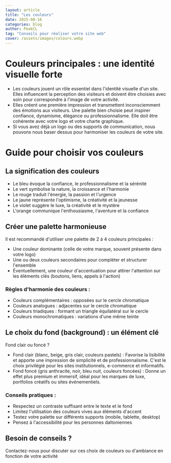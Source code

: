 ```yaml
---
layout: article
title: "Les couleurs"
date: 2025-08-16
categories: blog
author: PeakCL
tag: "Conseils pour réaliser votre site web"
cover: /assets/images/colours.webp
---
```


# Couleurs principales : une identité visuelle forte

- Les couleurs jouent un rôle essentiel dans l'identité visuelle d'un site. Elles influencent la perception des visiteurs et doivent être choisies avec soin pour correspondre à l'image de votre activité.
- Elles créent une première impression et transmettent inconsciemment des émotions aux visiteurs. Une palette bien choisie peut inspirer confiance, dynamisme, élégance ou professionnalisme. Elle doit être cohérente avec votre logo et votre charte graphique.
- Si vous avez déjà un logo ou des supports de communication, nous pouvons nous baser dessus pour harmoniser les couleurs de votre site.

# Guide pour choisir vos couleurs

## La signification des couleurs
- Le bleu évoque la confiance, le professionnalisme et la sérénité
- Le vert symbolise la nature, la croissance et l'harmonie
- Le rouge traduit l'énergie, la passion et l'urgence
- Le jaune représente l'optimisme, la créativité et la jeunesse
- Le violet suggère le luxe, la créativité et le mystère
- L'orange communique l'enthousiasme, l'aventure et la confiance

## Créer une palette harmonieuse
Il est recommandé d'utiliser une palette de 2 à 4 couleurs principales :
- Une couleur dominante (celle de votre marque, souvent présente dans votre logo)
- Une ou deux couleurs secondaires pour compléter et structurer l'ensemble
- Éventuellement, une couleur d'accentuation pour attirer l'attention sur les éléments clés (boutons, liens, appels à l'action)

### Règles d'harmonie des couleurs :
- Couleurs complémentaires : opposées sur le cercle chromatique
- Couleurs analogues : adjacentes sur le cercle chromatique
- Couleurs triadiques : formant un triangle équilatéral sur le cercle
- Couleurs monochromatiques : variations d'une même teinte

## Le choix du fond (background) : un élément clé

Fond clair ou foncé ?
- Fond clair (blanc, beige, gris clair, couleurs pastels) : Favorise la lisibilité et apporte une impression de simplicité et de professionnalisme. C'est le choix privilégié pour les sites institutionnels, e-commerce et informatifs.
- Fond foncé (gris anthracite, noir, bleu nuit, couleurs foncées) : Donne un effet plus premium et immersif, idéal pour les marques de luxe, portfolios créatifs ou sites événementiels.

### Conseils pratiques :
- Respectez un contraste suffisant entre le texte et le fond
- Limitez l'utilisation des couleurs vives aux éléments d'accent
- Testez votre palette sur différents supports (mobile, tablette, desktop)
- Pensez à l'accessibilité pour les personnes daltoniennes

## Besoin de conseils ?

Contactez-nous pour discuter sur ces choix de couleurs ou d'ambiance en fonction de votre activité

